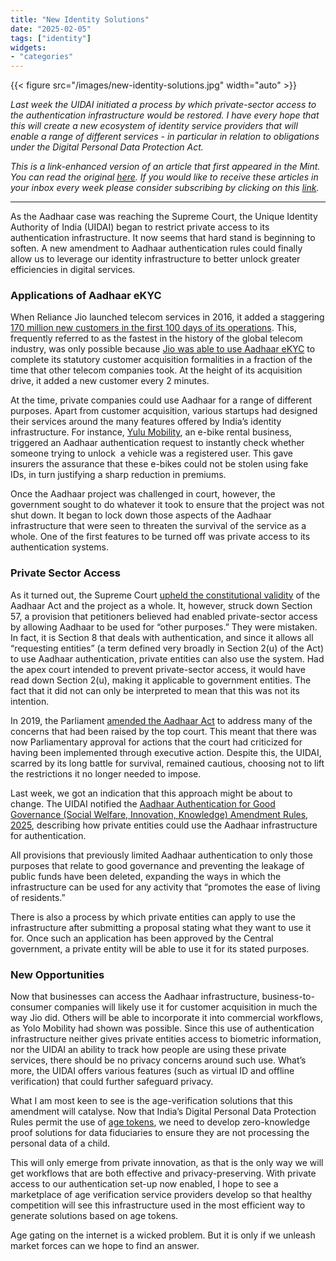 ```yaml
---
title: "New Identity Solutions"
date: "2025-02-05"
tags: ["identity"]
widgets: 
- "categories"
---
```


{{< figure src="/images/new-identity-solutions.jpg" width="auto" >}}

_Last week the UIDAI initiated a process by which private-sector access to the authentication infrastructure would be restored. I have every hope that this will create a new ecosystem of identity service providers that will enable a range of different services - in particular in relation to obligations under the Digital Personal Data Protection Act._

<!--more-->
_This is a link-enhanced version of an article that first appeared in the Mint. You can read the original [here](https://www.livemint.com/opinion/online-views/aadhaar-infrastructure-identity-checks-digital-public-infrastructure-yolo-jio-startups-age-verification-privacy-ekyc-11738572406411.html). If you would like to receive these articles in your inbox every week please consider subscribing by clicking on this [link](https://paragraph.xyz/@exmachina)._

---

As the Aadhaar case was reaching the Supreme Court, the Unique Identity Authority of India (UIDAI) began to restrict private access to its authentication infrastructure. It now seems that hard stand is beginning to soften. A new amendment to Aadhaar authentication rules could finally allow us to leverage our identity infrastructure to better unlock greater efficiencies in digital services.

### Applications of Aadhaar eKYC

When Reliance Jio launched telecom services in 2016, it added a staggering [170 million new customers in the first 100 days of its operations](https://www.india.com/technology/reliance-jio-crosses-100-million-users-in-short-span-of-time-1858783/). This, frequently referred to as the fastest in the history of the global telecom industry, was only possible because [Jio was able to use Aadhaar eKYC](https://www.linkedin.com/pulse/how-aadhaar-esign-ekyc-made-reliance-jio-fastest-growing-ajith-george/) to complete its statutory customer acquisition formalities in a fraction of the time that other telecom companies took. At the height of its acquisition drive, it added a new customer every 2 minutes.

At the time, private companies could use Aadhaar for a range of different purposes. Apart from customer acquisition, various startups had designed their services around the many features offered by India’s identity infrastructure. For instance, [Yulu Mobility](https://www.yulu.bike/), an e-bike rental business, triggered an Aadhaar authentication request to instantly check whether someone trying to unlock  a vehicle was a registered user. This gave insurers the assurance that these e-bikes could not be stolen using fake IDs, in turn justifying a sharp reduction in premiums.

Once the Aadhaar project was challenged in court, however, the government sought to do whatever it took to ensure that the project was not shut down. It began to lock down those aspects of the Aadhaar infrastructure that were seen to threaten the survival of the service as a whole. One of the first features to be turned off was private access to its authentication systems.

### Private Sector Access

As it turned out, the Supreme Court [upheld the constitutional validity](https://www.scobserver.in/reports/constitutionality-of-aadhaar-justice-k-s-puttaswamy-union-of-india-judgment-in-plain-english/#:~:text=Section%2057%3A%20Read%20down%20as,the%20fundamental%20right%20to%20privacy.) of the Aadhaar Act and the project as a whole. It, however, struck down Section 57, a provision that petitioners believed had enabled private-sector access by allowing Aadhaar to be used for “other purposes.” They were mistaken. In fact, it is Section 8 that deals with authentication, and since it allows all “requesting entities” (a term defined very broadly in Section 2(u) of the Act) to use Aadhaar authentication, private entities can also use the system. Had the apex court intended to prevent private-sector access, it would have read down Section 2(u), making it applicable to government entities. The fact that it did not can only be interpreted to mean that this was not its intention.

In 2019, the Parliament [amended the Aadhaar Act](https://uidai.gov.in/images/news/Amendment_Act_2019.pdf) to address many of the concerns that had been raised by the top court. This meant that there was now Parliamentary approval for actions that the court had criticized for having been implemented through executive action. Despite this, the UIDAI, scarred by its long battle for survival, remained cautious, choosing not to lift the restrictions it no longer needed to impose.

Last week, we got an indication that this approach might be about to change. The UIDAI notified the [Aadhaar Authentication for Good Governance (Social Welfare, Innovation, Knowledge) Amendment Rules, 2025](https://pib.gov.in/PressReleaseIframePage.aspx?PRID=1918183#:~:text=Now%2C%20it%20is%20proposed%20that,by%205%20th%20May%202023), describing how private entities could use the Aadhaar infrastructure for authentication.

All provisions that previously limited Aadhaar authentication to only those purposes that relate to good governance and preventing the leakage of public funds have been deleted, expanding the ways in which the infrastructure can be used for any activity that “promotes the ease of living of residents.”

There is also a process by which private entities can apply to use the infrastructure after submitting a proposal stating what they want to use it for. Once such an application has been approved by the Central government, a private entity will be able to use it for its stated purposes.

### New Opportunities

Now that businesses can access the Aadhaar infrastructure, business-to-consumer companies will likely use it for customer acquisition in much the way Jio did. Others will be able to incorporate it into commercial workflows, as Yolo Mobility had shown was possible. Since this use of authentication infrastructure neither gives private entities access to biometric information, nor the UIDAI an ability to track how people are using these private services, there should be no privacy concerns around such use. What’s more, the UIDAI offers various features (such as virtual ID and offline verification) that could further safeguard privacy.

What I am most keen to see is the age-verification solutions that this amendment will catalyse. Now that India’s Digital Personal Data Protection Rules permit the use of [age tokens](https://exmachina.in/10/04/2024/age-tokens/), we need to develop zero-knowledge proof solutions for data fiduciaries to ensure they are not processing the personal data of a child.

This will only emerge from private innovation, as that is the only way we will get workflows that are both effective and privacy-preserving. With private access to our authentication set-up now enabled, I hope to see a marketplace of age verification service providers develop so that healthy competition will see this infrastructure used in the most efficient way to generate solutions based on age tokens.

Age gating on the internet is a wicked problem. But it is only if we unleash market forces can we hope to find an answer.
